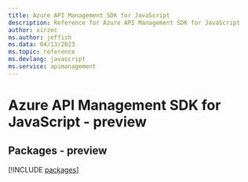 ```yaml
---
title: Azure API Management SDK for JavaScript
description: Reference for Azure API Management SDK for JavaScript
author: xirzec
ms.author: jeffish
ms.data: 04/13/2023
ms.topic: reference
ms.devlang: javascript
ms.service: apimanagement
---
```

# Azure API Management SDK for JavaScript - preview
## Packages - preview
[!INCLUDE [packages](api-management-index.md)]